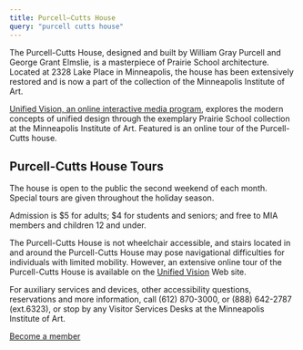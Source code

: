```yaml
---
title: Purcell—Cutts House
query: "purcell cutts house"
---
```


The Purcell-Cutts House, designed and built by William Gray Purcell and George Grant Elmslie, is a masterpiece of Prairie School architecture. Located at 2328 Lake Place in Minneapolis, the house has been extensively restored and is now a part of the collection of the Minneapolis Institute of Art.

[Unified Vision, an online interactive media program][1], explores the modern concepts of unified design through the exemplary Prairie School collection at the Minneapolis Institute of Art. Featured is an online tour of the Purcell-Cutts house.

## Purcell-Cutts House Tours

The house is open to the public the second weekend of each month. Special tours are given throughout the holiday season.

Admission is $5 for adults; $4 for students and seniors; and free to MIA members and children 12 and under.

The Purcell-Cutts House is not wheelchair accessible, and stairs located in and around the Purcell-Cutts House may pose navigational difficulties for individuals with limited mobility. However, an extensive online tour of the Purcell-Cutts House is available on the [Unified Vision][1] Web site.

For auxiliary services and devices, other accessibility questions, reservations and more information, call (612) 870-3000, or (888) 642-2787 (ext.6323), or stop by any Visitor Services Desks at the Minneapolis Institute of Art.

[Become a member](http://new.artsmia.org/join-and-invest/)

[1]: http://artsmia.org/unified-vision/
